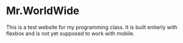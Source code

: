 # Mr.WorldWide
This is a test website for my programming class. It is built entierly with flexbox
and is not yet supposed to work with mobile.
